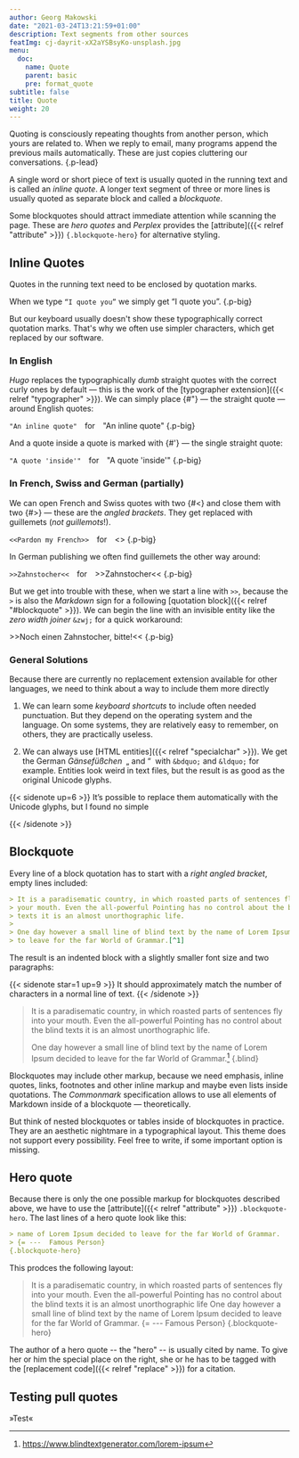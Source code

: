 ```yaml
---
author: Georg Makowski
date: "2021-03-24T13:21:59+01:00"
description: Text segments from other sources
featImg: cj-dayrit-xX2aYSBsyKo-unsplash.jpg
menu:
  doc:
    name: Quote
    parent: basic
    pre: format_quote
subtitle: false
title: Quote
weight: 20
---
```


Quoting is consciously repeating thoughts from another person, which yours are related to. When we reply to email, many programs append the previous mails automatically. These are just copies cluttering our conversations.
{.p-lead} <!--more-->

A single word or short piece of text is usually quoted in the running text and is called an _inline quote_. A longer text segment of three or more lines is usually quoted as separate block and called a _blockquote_.

Some blockquotes should attract immediate attention while scanning the page. These are _hero quotes_ and _Perplex_ provides the [attribute]({{< relref "attribute" >}}) `{.blockquote-hero}` for alternative styling.

## Inline Quotes

Quotes in the running text need to be enclosed by quotation marks.

When we type `“I quote you”` we simply get “I quote you”.
{.p-big}

But our keyboard usually doesn't show these typographically correct quotation marks. That's why we often use simpler characters, which get replaced by our software.

### In English

_Hugo_ replaces the typographically _dumb_ straight quotes with the correct curly ones by default — this is the work of the  [typographer extension]({{< relref "typographer" >}}). We can simply place {#"} — the straight quote — around English quotes:

`"An inline quote"`&emsp;for&emsp;"An inline quote"
{.p-big}

And a quote inside a quote is marked with {#'} — the single straight quote:

`"A quote 'inside'"`&emsp;for&emsp;"A quote 'inside'"
{.p-big}

### In French, Swiss and German (partially)

We can open French and Swiss quotes with two {#<} and close them with two {#>} — these are the _angled brackets_. They get replaced with guillemets (_not guillemots_!).

`<<Pardon my French>>`&emsp;for&emsp;<<Pardon my French>>
{.p-big}

In German publishing we often find guillemets the other way around:

`>>Zahnstocher<<`&emsp;for&emsp;>>Zahnstocher<<
{.p-big}

But we get into trouble with these, when we start a line with `>>`, because the `>` is also the _Markdown_ sign for a following [quotation block]({{< relref "#blockquote" >}}). We can begin the line with an invisible entity like the _zero width joiner_ `&zwj;` for a quick workaround:

&zwj;>>Noch einen Zahnstocher, bitte!<<
{.p-big}

### General Solutions

Because there are currently no replacement extension available for other languages, we need to think about a way to include them more directly

1. We can learn some _keyboard shortcuts_ to include often needed punctuation. But they depend on the operating system and the language. On some systems, they are relatively easy to remember, on others, they are practically useless.

2. We can always use [HTML entities]({{< relref "specialchar" >}}). We get the German _Gänsefüßchen_&ensp;&bdquo;&nbsp;and&nbsp;&ldquo;&nbsp; with `&bdquo;` and `&ldquo;` for example. Entities look weird in text files, but the result is as good as the original Unicode glyphs.

{{< sidenote up=6 >}}
It’s possible to replace them automatically with the Unicode glyphs, but I found no simple

{{< /sidenote >}}

## Blockquote

Every line of a block quotation has to start with a _right angled bracket_, empty lines  included:

```md
> It is a paradisematic country, in which roasted parts of sentences fly into
> your mouth. Even the all-powerful Pointing has no control about the blind
> texts it is an almost unorthographic life.
>
> One day however a small line of blind text by the name of Lorem Ipsum decided
> to leave for the far World of Grammar.[^1]
```

The result is an indented block with a slightly smaller font size and two paragraphs:

{{< sidenote star=1 up=9 >}}
It should approximately match the number of characters in a normal line of text.
{{< /sidenote >}}

> It is a paradisematic country, in which roasted parts of sentences fly into your mouth. Even the all-powerful Pointing has no control about the blind texts it is an almost unorthographic life.
>
> One day however a small line of blind text by the name of Lorem Ipsum decided to leave for the far World of Grammar.[^1]
{.blind}

Blockquotes may include other markup, because we need emphasis, inline quotes, links, footnotes and other inline markup and maybe even lists inside quotations. The _Commonmark_ specification allows to use all elements of Markdown inside of a blockquote — theoretically.

But think of nested blockquotes or tables inside of blockquotes in practice. They are an aesthetic nightmare in a typographical layout. This theme does not support every possibility. Feel free to write, if some important option is missing.

## Hero quote

Because there is only the one possible markup for blockquotes described above, we have to use the [attribute]({{< relref "attribute" >}}) `.blockquote-hero`. The last lines of a hero quote look like this:

```md
> name of Lorem Ipsum decided to leave for the far World of Grammar.
> {= ---  Famous Person}
{.blockquote-hero}
```

This prodces the following layout:
> It is a paradisematic country, in which roasted parts of sentences fly into your mouth. Even the all-powerful Pointing has no control about the blind texts it is an almost unorthographic life One day however a small line of blind text by the name of Lorem Ipsum decided to leave for the far World of Grammar.
> {= ---  Famous Person}
{.blockquote-hero}

The author of a hero quote -- the "hero" -- is usually cited by name. To give her or him the special place on the right, she or he has to be tagged with the [replacement code]({{< relref "replace" >}}) for a citation.

## Testing pull quotes

»Test«

[^1]: https://www.blindtextgenerator.com/lorem-ipsum
